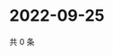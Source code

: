 # 2022-09-25

共 0 条

<!-- BEGIN WEIBO -->
<!-- 最后更新时间 Sun Sep 25 2022 06:00:39 GMT+0800 (China Standard Time) -->

<!-- END WEIBO -->
